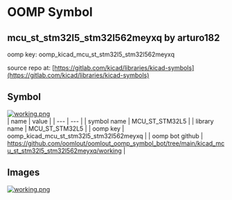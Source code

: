 # OOMP Symbol  
## mcu_st_stm32l5_stm32l562meyxq  by arturo182  
  
oomp key: oomp_kicad_mcu_st_stm32l5_stm32l562meyxq  
  
source repo at: [https://gitlab.com/kicad/libraries/kicad-symbols](https://gitlab.com/kicad/libraries/kicad-symbols)  
## Symbol  
  
[![working.png](working_600.png)](working.png)  
| name | value | 
| --- | --- | 
| symbol name | MCU_ST_STM32L5 | 
| library name | MCU_ST_STM32L5 | 
| oomp key | oomp_kicad_mcu_st_stm32l5_stm32l562meyxq | 
| oomp bot github | https://github.com/oomlout/oomlout_oomp_symbol_bot/tree/main/kicad_mcu_st_stm32l5_stm32l562meyxq/working | 
## Images  
  
[![working.png](working_140.png)](working.png)  
